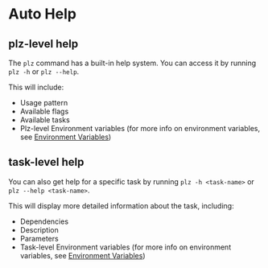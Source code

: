 # Auto Help

## plz-level help

The `plz` command has a built-in help system. You can access it by running `plz -h` or `plz --help`. 

This will include:
* Usage pattern
* Available flags
* Available tasks
* Plz-level Environment variables (for more info on environment variables, see [Environment Variables](./env_vars.md))

## task-level help

You can also get help for a specific task by running `plz -h <task-name>` or `plz --help <task-name>`.

This will display more detailed information about the task, including:
* Dependencies
* Description
* Parameters
* Task-level Environment variables (for more info on environment variables, see [Environment Variables](./env_vars.md))